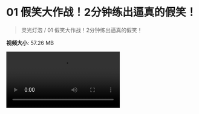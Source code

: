 # 01 假笑大作战！2分钟练出逼真的假笑！

> 灵光灯泡 / 01 假笑大作战！2分钟练出逼真的假笑！

**视频大小**: 57.26 MB

<div class="video"><video src="https://file.hsyhx.top/video/灵光灯泡/01.mp4" controls preload>🤔 您的浏览器不支持 video 标签</video></div>
